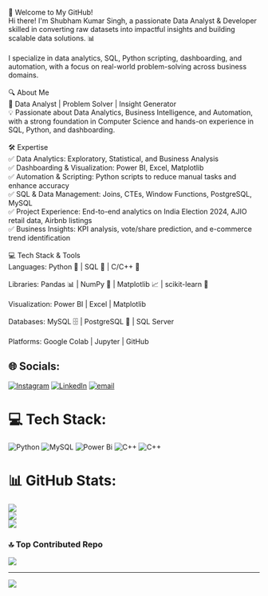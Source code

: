 🚀 Welcome to My GitHub!
<br>Hi there! I'm Shubham Kumar Singh, a passionate Data Analyst & Developer skilled in converting raw datasets into impactful insights and building scalable data solutions. 📊<br><br>I specialize in data analytics, SQL, Python scripting, dashboarding, and automation, with a focus on real-world problem-solving across business domains.<br><br>🔍 About Me<br>🎯 Data Analyst | Problem Solver | Insight Generator<br>💡 Passionate about Data Analytics, Business Intelligence, and Automation, with a strong foundation in Computer Science and hands-on experience in SQL, Python, and dashboarding.<br><br>🛠 Expertise<br>✅ Data Analytics: Exploratory, Statistical, and Business Analysis<br>✅ Dashboarding & Visualization: Power BI, Excel, Matplotlib<br>✅ Automation & Scripting: Python scripts to reduce manual tasks and enhance accuracy<br>✅ SQL & Data Management: Joins, CTEs, Window Functions, PostgreSQL, MySQL<br>✅ Project Experience: End-to-end analytics on India Election 2024, AJIO retail data, Airbnb listings<br>✅ Business Insights: KPI analysis, vote/share prediction, and e-commerce trend identification<br><br>💻 Tech Stack & Tools<br>Languages: Python 🐍 | SQL 🔴 | C/C++ 🔵<br><br>Libraries: Pandas 📊 | NumPy 🔢 | Matplotlib 📈 | scikit-learn 🤖<br><br>Visualization: Power BI | Excel | Matplotlib<br><br>Databases: MySQL 🗄️ | PostgreSQL 🐘 | SQL Server<br><br>Platforms: Google Colab | Jupyter | GitHub


## 🌐 Socials:
[![Instagram](https://img.shields.io/badge/Instagram-%23E4405F.svg?logo=Instagram&logoColor=white)](https://instagram.com/https://www.instagram.com/rajput__sshubham?igsh=MXM3dG94YnViMjkxbQ==) [![LinkedIn](https://img.shields.io/badge/LinkedIn-%230077B5.svg?logo=linkedin&logoColor=white)](https://linkedin.com/in/https://www.linkedin.com/in/shubham-kumar-singh-001651271) [![email](https://img.shields.io/badge/Email-D14836?logo=gmail&logoColor=white)](mailto:sk7892990@gmail.com) 

# 💻 Tech Stack:
![Python](https://img.shields.io/badge/python-3670A0?style=for-the-badge&logo=python&logoColor=ffdd54) ![MySQL](https://img.shields.io/badge/mysql-4479A1.svg?style=for-the-badge&logo=mysql&logoColor=white) ![Power Bi](https://img.shields.io/badge/power_bi-F2C811?style=for-the-badge&logo=powerbi&logoColor=black) ![C++](https://img.shields.io/badge/c++-%2300599C.svg?style=for-the-badge&logo=c%2B%2B&logoColor=white) ![C++](https://img.shields.io/badge/c++-%2300599C.svg?style=for-the-badge&logo=c%2B%2B&logoColor=white)
# 📊 GitHub Stats:
![](https://github-readme-stats.vercel.app/api?username=rajshubhamsingh&theme=dark&hide_border=false&include_all_commits=false&count_private=false)<br/>
![](https://nirzak-streak-stats.vercel.app/?user=rajshubhamsingh&theme=dark&hide_border=false)<br/>
![](https://github-readme-stats.vercel.app/api/top-langs/?username=rajshubhamsingh&theme=dark&hide_border=false&include_all_commits=false&count_private=false&layout=compact)

### 🔝 Top Contributed Repo
![](https://github-contributor-stats.vercel.app/api?username=rajshubhamsingh&limit=5&theme=dark&combine_all_yearly_contributions=true)

---
[![](https://visitcount.itsvg.in/api?id=rajshubhamsingh&icon=0&color=0)](https://visitcount.itsvg.in)

